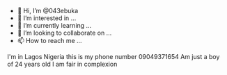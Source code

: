 - 👋 Hi, I’m @043ebuka
- 👀 I’m interested in ...
- 🌱 I’m currently learning ...
- 💞️ I’m looking to collaborate on ...
- 📫 How to reach me ...

<!---
043ebuka/043ebuka is a ✨ special ✨ repository because its `README.md` (this file) appears on your GitHub profile.
You can click the Preview link to take a look at your changes.
--->
I'm in Lagos Nigeria this is my phone number 09049371654
Am just a boy of 24 years old I am fair in complexion 

